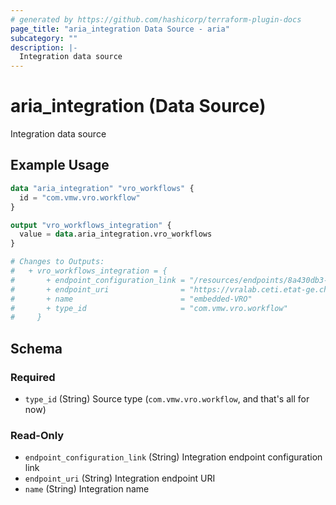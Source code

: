```yaml
---
# generated by https://github.com/hashicorp/terraform-plugin-docs
page_title: "aria_integration Data Source - aria"
subcategory: ""
description: |-
  Integration data source
---
```


# aria_integration (Data Source)

Integration data source

## Example Usage

```terraform
data "aria_integration" "vro_workflows" {
  id = "com.vmw.vro.workflow"
}

output "vro_workflows_integration" {
  value = data.aria_integration.vro_workflows
}

# Changes to Outputs:
#   + vro_workflows_integration = {
#       + endpoint_configuration_link = "/resources/endpoints/8a430db3-924c-4d58-a29a-da811f9c992e"
#       + endpoint_uri                = "https://vralab.ceti.etat-ge.ch:443"
#       + name                        = "embedded-VRO"
#       + type_id                     = "com.vmw.vro.workflow"
#     }
```

<!-- schema generated by tfplugindocs -->
## Schema

### Required

- `type_id` (String) Source type (`com.vmw.vro.workflow`, and that's all for now)

### Read-Only

- `endpoint_configuration_link` (String) Integration endpoint configuration link
- `endpoint_uri` (String) Integration endpoint URI
- `name` (String) Integration name
